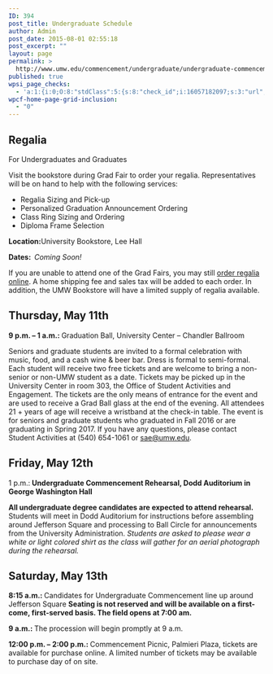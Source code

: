 ```yaml
---
ID: 394
post_title: Undergraduate Schedule
author: Admin
post_date: 2015-08-01 02:55:18
post_excerpt: ""
layout: page
permalink: >
  http://www.umw.edu/commencement/undergraduate/undergraduate-commencement/
published: true
wpsi_page_checks:
  - 'a:1:{i:0;O:8:"stdClass":5:{s:8:"check_id";i:16057182097;s:3:"url";s:73:"http://www.umw.edu/commencement/undergraduate/undergraduate-commencement/";s:6:"status";s:8:"checking";s:6:"_links";O:8:"stdClass":1:{s:9:"pagecheck";s:65:"https://api.siteimprove.com/v1/sites/448702/pagecheck/16057182097";}s:4:"time";i:1458153310;}}'
wpcf-home-page-grid-inclusion:
  - "0"
---
```

<h2>Regalia</h2>
For Undergraduates and Graduates

Visit the bookstore during Grad Fair to order your regalia. Representatives will be on hand to help with the following services:
<ul type="disc">
 	<li>Regalia Sizing and Pick-up</li>
 	<li>Personalized Graduation Announcement Ordering</li>
 	<li>Class Ring Sizing and Ordering</li>
 	<li>Diploma Frame Selection</li>
</ul>
<strong>Location:</strong>University Bookstore, Lee Hall

<strong>Dates:  </strong><em>Coming Soon!</em><strong>
</strong>

If you are unable to attend one of the Grad Fairs, you may still <a href="http://www.oakhalli.com/UMW" target="_blank" rel="nofollow">order regalia online</a>. A home shipping fee and sales tax will be added to each order. In addition, the UMW Bookstore will have a limited supply of regalia available.
<h2>Thursday, May 11th</h2>
<strong>9 p.m. – 1 a.m.: </strong>Graduation Ball, University Center – Chandler Ballroom

Seniors and graduate students are invited to a formal celebration with music, food, and a cash wine &amp; beer bar. Dress is formal to semi-formal. Each student will receive two free tickets and are welcome to bring a non-senior or non-UMW student as a date. Tickets may be picked up in the University Center in room 303, the Office of Student Activities and Engagement. The tickets are the only means of entrance for the event and are used to receive a Grad Ball glass at the end of the evening. All attendees 21 + years of age will receive a wristband at the check-in table. The event is for seniors and graduate students who graduated in Fall 2016 or are graduating in Spring 2017. If you have any questions, please contact Student Activities at (540) 654-1061 or sae@umw.edu.
<h2>Friday, May 12th</h2>
1 p.m.:<strong> Undergraduate Commencement Rehearsal, Dodd Auditorium in George Washington Hall</strong>

<strong>All undergraduate degree candidates are expected to attend rehearsal.</strong> Students will meet in Dodd Auditorium for instructions before assembling around Jefferson Square and processing to Ball Circle for announcements from the University Administration. <em>Students are asked to please wear a white or light colored shirt as the class will gather for an aerial photograph during the rehearsal.</em>
<h2>Saturday, May 13th</h2>
<strong>8:15 a.m.: </strong>Candidates for Undergraduate Commencement line up around Jefferson Square
<strong>Seating is not reserved and will be available on a first-come, first-served basis. The field opens at 7:00 am.</strong>

<strong>9 a.m.: </strong>The procession will begin promptly at 9 a.m.

<strong>12:00 p.m. – 2:00 p.m.: </strong>Commencement Picnic, Palmieri Plaza, tickets are available for purchase online. A limited number of tickets may be available to purchase day of on site.

&nbsp;